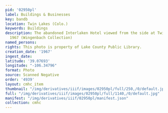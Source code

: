 ```yaml
---
pid: '02950pl'
label: Buildings & Businesses
key: bandb
location: Twin Lakes (Colo.)
keywords: Buildings
description: The abandoned Interlaken Hotel viewed from the side at Twin Lakes in
  1967 (Wingenbach Collection)
named_persons: 
rights: This photo is property of Lake County Public Library.
creation_date: '1967'
ingest_date: 
latitude: '39.07693'
longitude: "-106.34796"
format: Photo
source: Scanned Negative
order: '4939'
layout: cmhc_item
thumbnail: "/img/derivatives/iiif/images/02950pl/full/250,/0/default.jpg"
full: "/img/derivatives/iiif/images/02950pl/full/1140,/0/default.jpg"
manifest: "/img/derivatives/iiif/02950pl/manifest.json"
collection: cmhc
---
```

